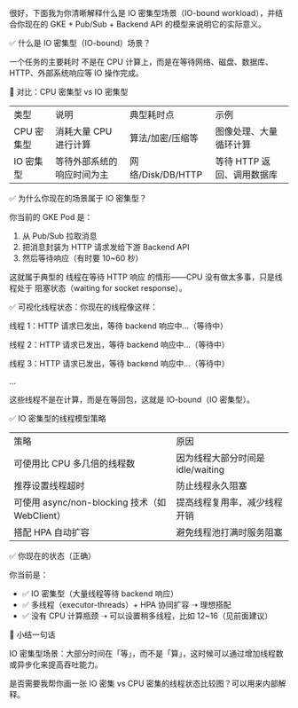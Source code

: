 很好，下面我为你清晰解释什么是 IO 密集型场景（IO-bound workload），并结合你现在的 GKE + Pub/Sub + Backend API 的模型来说明它的实际意义。

✅ 什么是 IO 密集型（IO-bound）场景？

一个任务的主要耗时 不是在 CPU 计算上，而是在等待网络、磁盘、数据库、HTTP、外部系统响应等 IO 操作完成。

🧠 对比：CPU 密集型 vs IO 密集型

|            |                            |                   |                            |
| ---------- | -------------------------- | ----------------- | -------------------------- |
| 类型       | 说明                       | 典型耗时点        | 示例                       |
| CPU 密集型 | 消耗大量 CPU 进行计算      | 算法/加密/压缩等  | 图像处理、大量循环计算     |
| IO 密集型  | 等待外部系统的响应时间为主 | 网络/Disk/DB/HTTP | 等待 HTTP 返回、调用数据库 |

✅ 为什么你现在的场景属于 IO 密集型？

你当前的 GKE Pod 是：

1. 从 Pub/Sub 拉取消息
2. 把消息封装为 HTTP 请求发给下游 Backend API
3. 然后等待响应（有时要 10~60 秒）

这就属于典型的 线程在等待 HTTP 响应 的情形——CPU 没有做太多事，只是线程处于 阻塞状态（waiting for socket response）。

✅ 可视化线程状态：你现在的线程像这样：

线程 1：HTTP 请求已发出，等待 backend 响应中...（等待中）

线程 2：HTTP 请求已发出，等待 backend 响应中...（等待中）

线程 3：HTTP 请求已发出，等待 backend 响应中...（等待中）

...

这些线程不是在计算，而是在等回包，这就是 IO-bound（IO 密集型）。

✅ IO 密集型的线程模型策略

|                                                |                                   |
| ---------------------------------------------- | --------------------------------- |
| 策略                                           | 原因                              |
| 可使用比 CPU 多几倍的线程数                    | 因为线程大部分时间是 idle/waiting |
| 推荐设置线程超时                               | 防止线程永久阻塞                  |
| 可使用 async/non-blocking 技术（如 WebClient） | 提高线程复用率，减少线程开销      |
| 搭配 HPA 自动扩容                              | 避免线程池打满时服务阻塞          |

✅ 你现在的状态（正确）

你当前是：

- ✅ IO 密集型（大量线程等待 backend 响应）
- ✅ 多线程（executor-threads）+ HPA 协同扩容 ➝ 理想搭配
- ✅ 没有 CPU 计算瓶颈 ➝ 可以设置稍多线程，比如 12~16（见前面建议）

📌 小结一句话

IO 密集型场景：大部分时间在「等」，而不是「算」，这时候可以通过增加线程数或异步化来提高吞吐能力。

是否需要我帮你画一张 IO 密集 vs CPU 密集的线程状态比较图？可以用来内部解释。

